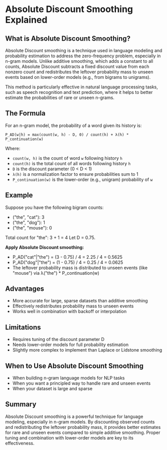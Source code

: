 # Absolute Discount Smoothing Explained

## What is Absolute Discount Smoothing?

Absolute Discount smoothing is a technique used in language modeling and probability estimation to address the zero-frequency problem, especially in n-gram models. Unlike additive smoothing, which adds a constant to all counts, Absolute Discount subtracts a fixed discount value from each nonzero count and redistributes the leftover probability mass to unseen events based on lower-order models (e.g., from bigrams to unigrams).

This method is particularly effective in natural language processing tasks, such as speech recognition and text prediction, where it helps to better estimate the probabilities of rare or unseen n-grams.

## The Formula

For an n-gram model, the probability of a word given its history is:

    P_AD(w|h) = max(count(w, h) - D, 0) / count(h) + λ(h) * P_continuation(w)

Where:
- `count(w, h)` is the count of word `w` following history `h`
- `count(h)` is the total count of all words following history `h`
- `D` is the discount parameter (0 < D < 1)
- `λ(h)` is a normalization factor to ensure probabilities sum to 1
- `P_continuation(w)` is the lower-order (e.g., unigram) probability of `w`

## Example
Suppose you have the following bigram counts:
- ("the", "cat"): 3
- ("the", "dog"): 1
- ("the", "mouse"): 0

Total count for "the": 3 + 1 = 4
Let D = 0.75.

**Apply Absolute Discount smoothing:**
- P_AD("cat"|"the") = (3 - 0.75) / 4 = 2.25 / 4 = 0.5625
- P_AD("dog"|"the") = (1 - 0.75) / 4 = 0.25 / 4 = 0.0625
- The leftover probability mass is distributed to unseen events (like "mouse") via λ("the") * P_continuation(w)

## Advantages
- More accurate for large, sparse datasets than additive smoothing
- Effectively redistributes probability mass to unseen events
- Works well in combination with backoff or interpolation

## Limitations
- Requires tuning of the discount parameter D
- Needs lower-order models for full probability estimation
- Slightly more complex to implement than Laplace or Lidstone smoothing

## When to Use Absolute Discount Smoothing
- When building n-gram language models for NLP tasks
- When you want a principled way to handle rare and unseen events
- When your dataset is large and sparse

## Summary
Absolute Discount smoothing is a powerful technique for language modeling, especially in n-gram models. By discounting observed counts and redistributing the leftover probability mass, it provides better estimates for rare and unseen events compared to simple additive smoothing. Proper tuning and combination with lower-order models are key to its effectiveness.
